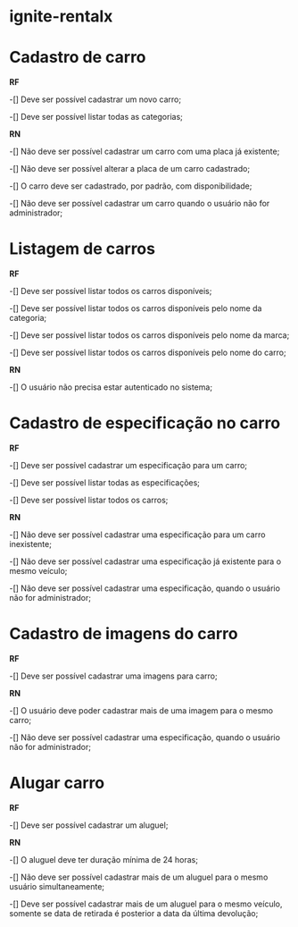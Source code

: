 # ignite-rentalx

# Cadastro de carro

**RF**

-[] Deve ser possível cadastrar um novo carro;

-[] Deve ser possível listar todas as categorias; 

**RN**

-[] Não deve ser possível cadastrar um carro com uma placa já existente;

-[] Não deve ser possível alterar a placa de um carro cadastrado;

-[] O carro deve ser cadastrado, por padrão, com disponibilidade;

-[] Não deve ser possível cadastrar um carro quando o usuário não for administrador;

# Listagem de carros

**RF**

-[] Deve ser possível listar todos os carros disponíveis;

-[] Deve ser possível listar todos os carros disponíveis pelo nome da categoria; 

-[] Deve ser possível listar todos os carros disponíveis pelo nome da marca; 

-[] Deve ser possível listar todos os carros disponíveis pelo nome do carro; 

**RN**

-[] O usuário não precisa estar autenticado no sistema;

# Cadastro de especificação no carro

**RF**

-[] Deve ser possível cadastrar um especificação para um carro;

-[] Deve ser possível listar todas as especificações;

-[] Deve ser possível listar todos os carros;

**RN**

-[] Não deve ser possível cadastrar uma especificação para um carro inexistente;

-[] Não deve ser possível cadastrar uma especificação já existente para o mesmo veículo;

-[] Não deve ser possível cadastrar uma especificação, quando o usuário não for administrador;

# Cadastro de imagens do carro

**RF**

-[] Deve ser possível cadastrar uma imagens para carro;

**RN**

-[] O usuário deve poder cadastrar mais de uma imagem para o mesmo carro;

-[] Não deve ser possível cadastrar uma especificação, quando o usuário não for administrador;

# Alugar carro

**RF**

-[] Deve ser possível cadastrar um aluguel;

**RN**

-[] O aluguel deve ter duração mínima de 24 horas;

-[] Não deve ser possível cadastrar mais de um aluguel para o mesmo usuário simultaneamente;

-[] Deve ser possível cadastrar mais de um aluguel para o mesmo veículo, somente se data de retirada é posterior a data da última devolução;